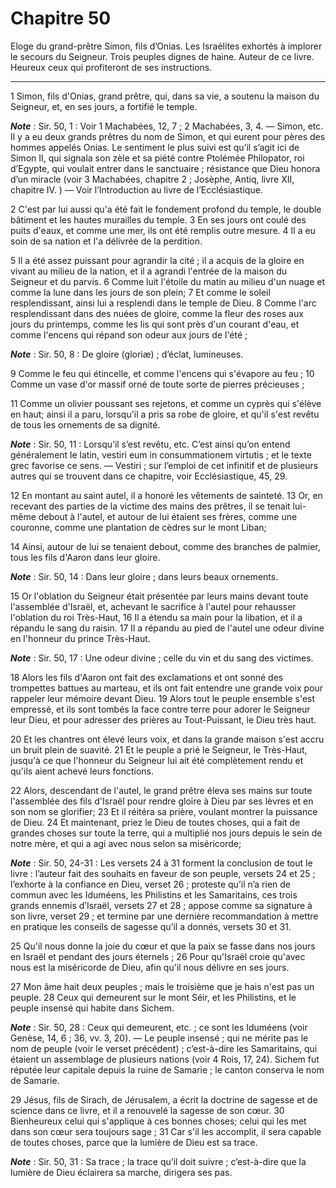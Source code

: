 # Chapitre 50

Eloge du grand-prêtre Simon, fils d’Onias.
Les Israélites exhortés à implorer le secours du Seigneur.
Trois peuples dignes de haine.
Auteur de ce livre.
Heureux ceux qui profiteront de ses instructions.

***

1 Simon, fils d'Onias, grand prêtre, qui, dans sa vie, a soutenu la maison du Seigneur, et, en ses jours, a fortifié le temple.

***Note*** :  Sir. 50, 1 : Voir 1 Machabées, 12, 7 ; 2 Machabées, 3, 4. ― Simon, etc. Il y a eu deux grands prêtres du nom de Simon, et qui eurent pour pères des hommes appelés Onias. Le sentiment le plus suivi est qu’il s’agit ici de Simon II, qui signala son zèle et sa piété contre Ptolémée Philopator, roi d’Egypte, qui voulait entrer dans le sanctuaire ; résistance que Dieu honora d’un miracle (voir 3 Machabées, chapitre 2 ; Josèphe, Antiq, livre XII, chapitre IV. ) ― Voir l’Introduction au livre de l’Ecclésiastique.

2 C'est par lui aussi qu'a été fait le fondement profond du temple, le double bâtiment et les hautes murailles du temple. 3 En ses jours ont coulé des puits d'eaux, et comme une mer, ils ont été remplis outre mesure. 4 Il a eu soin de sa nation et l'a délivrée de la perdition.


5 Il a été assez puissant pour agrandir la cité ; il a acquis de la gloire en vivant au milieu de la nation, et il a agrandi l'entrée de la maison du Seigneur et du parvis. 6 Comme luit l'étoile du matin au milieu d'un nuage et comme la lune dans les jours de son plein; 7 Et comme le soleil resplendissant, ainsi lui a resplendi dans le temple de Dieu. 8 Comme l'arc resplendissant dans des nuées de gloire, comme la fleur des roses aux jours du printemps, comme les lis qui sont près d'un courant d'eau, et comme l'encens qui répand son odeur aux jours de l'été ;

***Note*** :  Sir. 50, 8 : De gloire (gloriæ) ; d’éclat, lumineuses.

9 Comme le feu qui étincelle, et comme l'encens qui s'évapore au feu ; 10 Comme un vase d'or massif orné de toute sorte de pierres précieuses ;


11 Comme un olivier poussant ses rejetons, et comme un cyprès qui s'élève en haut; ainsi il a paru, lorsqu'il a pris sa robe de gloire, et qu'il s'est revêtu de tous les ornements de sa dignité.

***Note*** :  Sir. 50, 11 : Lorsqu’il s’est revêtu, etc. C’est ainsi qu’on entend généralement le latin, vestiri eum in consummationem virtutis ; et le texte grec favorise ce sens. ― Vestiri ; sur l’emploi de cet infinitif et de plusieurs autres qui se trouvent dans ce chapitre, voir Ecclésiastique, 45, 29.

12 En montant au saint autel, il a honoré les vêtements de sainteté. 13 Or, en recevant des parties de la victime des mains des prêtres, il se tenait lui-même debout à l'autel, et autour de lui étaient ses frères, comme une couronne, comme une plantation de cèdres sur le mont Liban;


14 Ainsi, autour de lui se tenaient debout, comme des branches de palmier, tous les fils d'Aaron dans leur gloire.

***Note*** :  Sir. 50, 14 : Dans leur gloire ; dans leurs beaux ornements.

15 Or l'oblation du Seigneur était présentée par leurs mains devant toute l'assemblée d'Israël, et, achevant le sacrifice à l'autel pour rehausser l'oblation du roi Très-Haut, 16 Il a étendu sa main pour la libation, et il a répandu le sang du raisin. 17 Il a répandu au pied de l'autel une odeur divine en l'honneur du prince Très-Haut.

***Note*** :  Sir. 50, 17 : Une odeur divine ; celle du vin et du sang des victimes.

18 Alors les fils d'Aaron ont fait des exclamations et ont sonné des trompettes battues au marteau, et ils ont fait entendre une grande voix pour rappeler leur mémoire devant Dieu. 19 Alors tout le peuple ensemble s'est empressé, et ils sont tombés la face contre terre pour adorer le Seigneur leur Dieu, et pour adresser des prières au Tout-Puissant, le Dieu très haut.


20 Et les chantres ont élevé leurs voix, et dans la grande maison s'est accru un bruit plein de suavité. 21 Et le peuple a prié le Seigneur, le Très-Haut, jusqu'à ce que l'honneur du Seigneur lui ait été complètement rendu et qu'ils aient achevé leurs fonctions.


22 Alors, descendant de l'autel, le grand prêtre éleva ses mains sur toute l'assemblée des fils d'Israël pour rendre gloire à Dieu par ses lèvres et en son nom se glorifier; 23 Et il réitéra sa prière, voulant montrer la puissance de Dieu. 24 Et maintenant, priez le Dieu de toutes choses, qui a fait de grandes choses sur toute la terre, qui a multiplié nos jours depuis le sein de notre mère, et qui a agi avec nous selon sa miséricorde;

***Note*** :  Sir. 50, 24-31 : Les versets 24 à 31 forment la conclusion de tout le livre : l’auteur fait des souhaits en faveur de son peuple, versets 24 et 25 ; l’exhorte à la confiance en Dieu, verset 26 ; proteste qu’il n’a rien de commun avec les Iduméens, les Philistins et les Samaritains, ces trois grands ennemis d’Israël, versets 27 et 28 ; appose comme sa signature à son livre, verset 29 ; et termine par une dernière recommandation à mettre en pratique les conseils de sagesse qu’il a donnés, versets 30 et 31.


25 Qu'il nous donne la joie du cœur et que la paix se fasse dans nos jours en Israël et pendant des jours éternels ; 26 Pour qu'Israël croie qu'avec nous est la miséricorde de Dieu, afin qu'il nous délivre en ses jours.


27 Mon âme hait deux peuples ; mais le troisième que je hais n'est pas un peuple. 28 Ceux qui demeurent sur le mont Séir, et les Philistins, et le peuple insensé qui habite dans Sichem.

***Note*** :  Sir. 50, 28 : Ceux qui demeurent, etc. ; ce sont les Iduméens (voir Genèse, 14, 6 ; 36, vv. 3, 20). ― Le peuple insensé ; qui ne mérite pas le nom de peuple (voir le verset précédent) ; c’est-à-dire les Samaritains, qui étaient un assemblage de plusieurs nations (voir 4 Rois, 17, 24). Sichem fut réputée leur capitale depuis la ruine de Samarie ; le canton conserva le nom de Samarie.

29 Jésus, fils de Sirach, de Jérusalem, a écrit la doctrine de sagesse et de science dans ce livre, et il a renouvelé la sagesse de son cœur. 30 Bienheureux celui qui s'applique à ces bonnes choses; celui qui les met dans son cœur sera toujours sage ; 31 Car s'il les accomplit, il sera capable de toutes choses, parce que la lumière de Dieu est sa trace.

***Note*** :  Sir. 50, 31 : Sa trace ; la trace qu’il doit suivre ; c’est-à-dire que la lumière de Dieu éclairera sa marche, dirigera ses pas.

